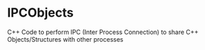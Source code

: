 # IPCObjects
C++ Code to perform IPC (Inter Process Connection) to share C++ Objects/Structures with other processes
